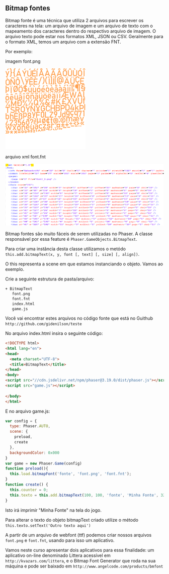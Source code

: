 ## Bitmap fontes

Bitmap fonte é uma técnica que utiliza 2 arquivos para escrever os caracteres na tela: um arquivo de imagem e um arquivo de texto com o mapeamento dos caracteres dentro do respectivo arquivo de imagem. O arquivo texto pode estar nos formatos XML, JSON ou CSV. Geralmente para o formato XML, temos um arquivo com a extensão FNT.

Por exemplo:

imagem font.png

![](resources/img/fig008.png)

arquivo xml font.fnt

![](resources/img/fig009.png)

Bitmap fontes são muito fáceis de serem utilizadas no Phaser. A classe responsável por essa feature é ``Phaser.GameObjects.BitmapText``.

Para criar uma instância desta classe utilizamos o metódo ``this.add.bitmapText(x, y, font [, text] [, size] [, align])``.

O this representa a scene em que estamos instanciando o objeto. Vamos ao exemplo.

Crie a seguinte estrutura de pasta/arquivo:

````
+ BitmapText
   font.png
   font.fnt
   index.html
   game.js
````
Você vai encontrar estes arquivos no código fonte que está no Guithub ``http://github.com/gidenilson/teste``

No arquivo index.html insira o seguinte código:

````html
<!DOCTYPE html>
<html lang="en">
<head>
  <meta charset="UTF-8">
  <title>BitmapText</title>
</head>
<body>
<script src="//cdn.jsdelivr.net/npm/phaser@3.19.0/dist/phaser.js"></script>
<script src="game.js"></script>

</body>
</html>
````

E no arquivo game.js:

````javascript
var config = {
  type: Phaser.AUTO,
  scene: {
    preload,
    create
  },
  backgroundColor: 0x000
}
var game = new Phaser.Game(config)
function preload(){
  this.load.bitmapFont('fonte', 'font.png', 'font.fnt');
}
function create() {
  this.counter = 0;
  this.texto = this.add.bitmapText(100, 100, 'fonte', 'Minha Fonte', 32)
}
````
Isto irá imprimir "Minha Fonte" na tela do jogo.

Para alterar o texto do objeto bitmapText criado utilize o método ``this.texto.setText('Outro texto aqui')``

A partir de um arquivo de webfont (ttf) podemos criar nossos arquivos ``font.png`` e ``font.fnt``, usando para isso um aplicativo.

Vamos neste curso apresentar dois aplicativos para essa finalidade: um aplicativo on-line denominado Littera acessível em ``http://kvazars.com/littera``, e o  Bitmap Font Generator que roda na sua máquina e pode ser baixado em ``http://www.angelcode.com/products/bmfont``
